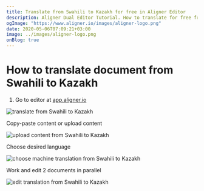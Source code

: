 ```yaml
---
title: Translate from Swahili to Kazakh for free in Aligner Editor
description: Aligner Dual Editor Tutorial. How to translate for free from Swahili to Kazakh. Aligner is multilingual document management platform. 
ogImage: "https://www.aligner.io/images/aligner-logo.png"
date: 2020-05-06T07:09:21+03:00
image: ../images/aligner-logo.png
onBlog: true
---
```


# How to translate document from Swahili to Kazakh

1. Go to editor at [app.aligner.io](https://app.aligner.io "Aligner App web page")

![translate from Swahili to Kazakh](../aligner-blank-editor.png "translate from Swahili to Kazakh")

Copy-paste content or upload content

![upload content from Swahili to Kazakh](../aligner-uploaded-document.png "upload content from Swahili to Kazakh")

Choose desired language

![choose machine translation from Swahili to Kazakh](../aligner-language-dropdown.png "choose machine translation from Swahili to Kazakh")

Work and edit 2 documents in parallel

![edit translation from Swahili to Kazakh](../aligner-double-sitded-editor.png "edit translation from Swahili to Kazakh")

